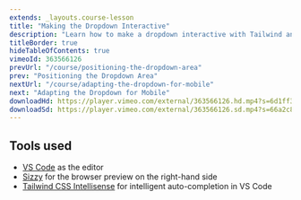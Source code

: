 ```yaml
---
extends: _layouts.course-lesson
title: "Making the Dropdown Interactive"
description: "Learn how to make a dropdown interactive with Tailwind and Vue.js."
titleBorder: true
hideTableOfContents: true
vimeoId: 363566126
prevUrl: "/course/positioning-the-dropdown-area"
prev: "Positioning the Dropdown Area"
nextUrl: "/course/adapting-the-dropdown-for-mobile"
next: "Adapting the Dropdown for Mobile"
downloadHd: https://player.vimeo.com/external/363566126.hd.mp4?s=6d1ff3f15d45aa568cc0629b3cfe017c9ad37dea&profile_id=175&download=1
downloadSd: https://player.vimeo.com/external/363566126.sd.mp4?s=66a2c861a29fdee9e3134bd7ee3907746e7488f1&profile_id=165&download=1
---
```


## Tools used

- [VS Code](https://code.visualstudio.com/) as the editor
- [Sizzy](https://adamwathan.me/sizzy) for the browser preview on the right-hand side
- [Tailwind CSS Intellisense](https://marketplace.visualstudio.com/items?itemName=bradlc.vscode-tailwindcss) for intelligent auto-completion in VS Code
